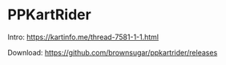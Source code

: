 # PPKartRider

Intro: https://kartinfo.me/thread-7581-1-1.html

Download: https://github.com/brownsugar/ppkartrider/releases
